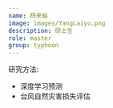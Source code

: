 ```yaml
---
name: 杨来榆
image: images/YangLaiyu.png
description: 硕士生
role: master
group: typhoon
---
```


研究方法: 
* 深度学习预测
* 台风自然灾害损失评估